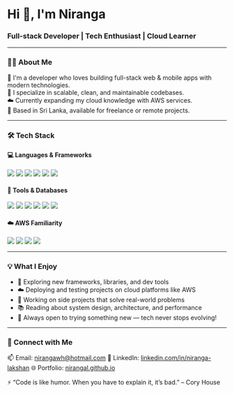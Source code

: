 <h1>Hi 👋, I'm Niranga</h1>
<h3>Full-stack Developer | Tech Enthusiast | Cloud Learner</h3>

---

### 🧑‍💻 About Me

🚀 I'm a developer who loves building full-stack web & mobile apps with modern technologies.  
🔧 I specialize in scalable, clean, and maintainable codebases.  
☁️ Currently expanding my cloud knowledge with AWS services.  
📍 Based in Sri Lanka, available for freelance or remote projects.

---

### 🛠️ Tech Stack

#### 💻 Languages & Frameworks
<p align="left">
  <img src="https://img.shields.io/badge/Angular-DD0031?style=for-the-badge&logo=angular&logoColor=white" />
  <img src="https://img.shields.io/badge/Flutter-02569B?style=for-the-badge&logo=flutter&logoColor=white" />
  <img src="https://img.shields.io/badge/TypeScript-3178C6?style=for-the-badge&logo=typescript&logoColor=white" />
  <img src="https://img.shields.io/badge/JavaScript-F7DF1E?style=for-the-badge&logo=javascript&logoColor=black" />
  <img src="https://img.shields.io/badge/Node.js-339933?style=for-the-badge&logo=node.js&logoColor=white" />
  <img src="https://img.shields.io/badge/NestJS-E0234E?style=for-the-badge&logo=nestjs&logoColor=white" />
</p>

#### 🧰 Tools & Databases
<p align="left">
  <img src="https://img.shields.io/badge/MongoDB-47A248?style=for-the-badge&logo=mongodb&logoColor=white" />
  <img src="https://img.shields.io/badge/PostgreSQL-4169E1?style=for-the-badge&logo=postgresql&logoColor=white" />
  <img src="https://img.shields.io/badge/Firebase-FFCA28?style=for-the-badge&logo=firebase&logoColor=black" />
  <img src="https://img.shields.io/badge/Git-F05032?style=for-the-badge&logo=git&logoColor=white" />
  <img src="https://img.shields.io/badge/Postman-FF6C37?style=for-the-badge&logo=postman&logoColor=white" />
  <img src="https://img.shields.io/badge/VS_Code-007ACC?style=for-the-badge&logo=visual-studio-code&logoColor=white" />
</p>

#### ☁️ AWS Familiarity
<p align="left">
  <img src="https://img.shields.io/badge/AWS Lambda-FF9900?style=for-the-badge&logo=amazonaws&logoColor=white" />
  <img src="https://img.shields.io/badge/AWS S3-569A31?style=for-the-badge&logo=amazonaws&logoColor=white" />
  <img src="https://img.shields.io/badge/AWS IAM-232F3E?style=for-the-badge&logo=amazonaws&logoColor=white" />
  <img src="https://img.shields.io/badge/AWS CloudWatch-FF4F00?style=for-the-badge&logo=amazonaws&logoColor=white" />
</p>

---

### 💡 What I Enjoy

- 🧪 Exploring new frameworks, libraries, and dev tools
- ☁️ Deploying and testing projects on cloud platforms like AWS
- 🧩 Working on side projects that solve real-world problems
- 📚 Reading about system design, architecture, and performance
- 🎯 Always open to trying something new — tech never stops evolving!

---

### 🔗 Connect with Me

<p align="left">
  📫 Email: <a href="mailto:nirangawh@hotmail.com">nirangawh@hotmail.com</a>  
  🔗 LinkedIn: <a href="https://www.linkedin.com/in/niranga-lakshan/">linkedin.com/in/niranga-lakshan</a>  
  🌐 Portfolio: <a href="https://nirangal.github.io/">nirangal.github.io</a>  
</p>

<p>
  ⚡ “Code is like humor. When you have to explain it, it’s bad.” – Cory House
</p>
